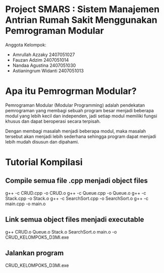 # Project SMARS : Sistem Manajemen Antrian Rumah Sakit Menggunakan Pemrograman Modular

Anggota Kelompok:
- Amrullah Azzaky	    2407051027
- Fauzan Adzim	        2407051014
- Nandaa Agustina	    2407051030
- Astianingrum Widanti	2407051013

# Apa itu Pemrogrman Modular?

Pemrograman Modular (Modular Programming) adalah pendekatan pemrograman yang membagi sebuah program besar menjadi beberapa modul yang lebih kecil dan independen, jadi setiap modul memiliki fungsi khusus dan dapat beroperasi secara terpisah.

Dengan membagi masalah menjadi beberapa modul, maka masalah tersebut akan menjadi lebih sederhana sehingga program dapat menjadi lebih mudah disusun dan dipahami.

# Tutorial Kompilasi 

## Compile semua file .cpp menjadi object files
g++ -c CRUD.cpp -o CRUD.o
g++ -c Queue.cpp -o Queue.o
g++ -c Stack.cpp -o Stack.o
g++ -c SearchSort.cpp -o SearchSort.o
g++ -c main.cpp -o main.o

## Link semua object files menjadi executable
g++ CRUD.o Queue.o Stack.o SearchSort.o main.o -o CRUD_KELOMPOK5_D3MI.exe

## Jalankan program
CRUD_KELOMPOK5_D3MI.exe
